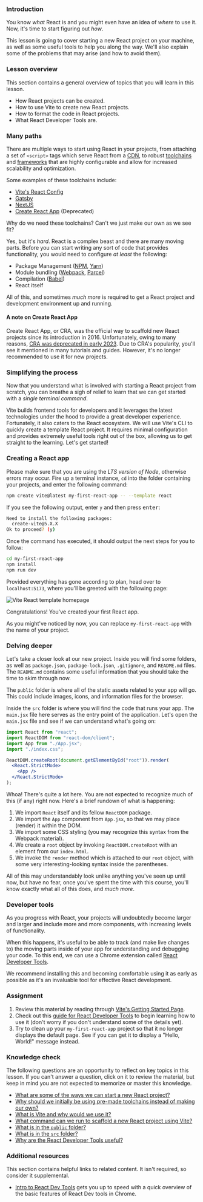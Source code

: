 ### Introduction

You know *what* React is and you might even have an idea of *where* to use it. Now, it's time to start figuring out *how*.

This lesson is going to cover starting a new React project on your machine, as well as some useful tools to help you along the way. We'll also explain some of the problems that may arise (and how to avoid them).

### Lesson overview

This section contains a general overview of topics that you will learn in this lesson.

- How React projects can be created.
- How to use Vite to create new React projects.
- How to format the code in React projects.
- What React Developer Tools are.

### Many paths

There are multiple ways to start using React in your projects, from attaching a set of `<script>` tags which serve React from a [CDN](https://en.wikipedia.org/wiki/Content_delivery_network), to robust [toolchains](https://en.wikipedia.org/wiki/Toolchain) and [frameworks](https://en.wikipedia.org/wiki/Web_framework) that are highly configurable and allow for increased scalability and optimization.

Some examples of these toolchains include:

- [Vite's React Config](https://vitejs.dev/)
- [Gatsby](https://www.gatsbyjs.com/)
- [NextJS](https://nextjs.org/)
- [Create React App](https://create-react-app.dev/) (Deprecated)

Why do we need these toolchains? Can't we just make our own as we see fit?

Yes, but it's *hard*. React is a complex beast and there are many moving parts. Before you can start writing any sort of code that provides functionality, you would need to configure *at least* the following:

- Package Management ([NPM](https://www.npmjs.com/), [Yarn](https://yarnpkg.com/))
- Module bundling ([Webpack](https://webpack.js.org/), [Parcel](https://parceljs.org/))
- Compilation ([Babel](https://babeljs.io/))
- React itself

All of this, and sometimes *much more* is required to get a React project and development environment up and running.

<div class="lesson-note" markdown=1>

#### A note on Create React App

Create React App, or CRA, was the official way to scaffold new React projects since its introduction in 2016. Unfortunately, owing to many reasons, [CRA was deprecated in early 2023](https://github.com/reactjs/react.dev/pull/5487#issuecomment-1409720741). Due to CRA's popularity, you'll see it mentioned in many tutorials and guides. However, it's no longer recommended to use it for new projects.

</div>

### Simplifying the process

Now that you understand what is involved with starting a React project from scratch, you can breathe a sigh of relief to learn that we can get started with a *single terminal command*.

Vite builds frontend tools for developers and it leverages the latest technologies under the hood to provide a great developer experience. Fortunately, it also caters to the React ecosystem. We will use Vite's CLI to quickly create a template React project. It requires minimal configuration and provides extremely useful tools right out of the box, allowing us to get straight to the learning. Let's get started!

### Creating a React app

Please make sure that you are using the *LTS version of Node*, otherwise errors may occur. Fire up a terminal instance, `cd` into the folder containing your projects, and enter the following command:

```bash
npm create vite@latest my-first-react-app -- --template react
```

If you see the following output, enter `y` and then press <kbd>enter</kbd>:

```bash
Need to install the following packages:
  create-vite@5.X.X
Ok to proceed? (y)
```

Once the command has executed, it should output the next steps for you to follow:

```bash
cd my-first-react-app
npm install
npm run dev
```

Provided everything has gone according to plan, head over to `localhost:5173`, where you'll be greeted with the following page:

![Vite React template homepage](https://cdn.statically.io/gh/TheOdinProject/curriculum/73199c4e9e43e8d87f8759e026c13b63fcfe73c7/react/introduction/setting_up_a_react_environment/imgs/vite_react_homepage.png)

Congratulations! You've created your first React app.

<div class="lesson-note lesson-note--tip" markdown=1>

As you might've noticed by now, you can replace `my-first-react-app` with the name of your project.

</div>

### Delving deeper

Let's take a closer look at our new project. Inside you will find some folders, as well as `package.json`, `package-lock.json`, `.gitignore`, and `README.md` files. The `README.md` contains some useful information that you should take the time to skim through now.

The `public` folder is where all of the static assets related to your app will go. This could include images, icons, and information files for the browser.

Inside the `src` folder is where you will find the code that runs your app. The `main.jsx` file here serves as the entry point of the application. Let's open the `main.jsx` file and see if we can understand what's going on:

```jsx
import React from "react";
import ReactDOM from "react-dom/client";
import App from "./App.jsx";
import "./index.css";

ReactDOM.createRoot(document.getElementById("root")).render(
  <React.StrictMode>
    <App />
  </React.StrictMode>
);
```

Whoa! There's quite a lot here. You are not expected to recognize much of this (if any) right now. Here's a brief rundown of what is happening:

1. We import `React` itself and its fellow `ReactDOM` package.
1. We import the `App` component from `App.jsx`, so that we may place (render) it within the DOM.
1. We import some CSS styling (you may recognize this syntax from the Webpack material).
1. We create a `root` object by invoking `ReactDOM.createRoot` with an element from our `index.html`.
1. We invoke the `render` method which is attached to our `root` object, with some very interesting-looking syntax inside the parentheses.

All of this may understandably look unlike anything you've seen up until now, but have no fear, once you've spent the time with this course, you'll know exactly what all of this does, and *much more*.

### Developer tools

As you progress with React, your projects will undoubtedly become larger and larger and include more and more components, with increasing levels of functionality.

When this happens, it's useful to be able to track (and make live changes to) the moving parts inside of your app for understanding and debugging your code. To this end, we can use a Chrome extension called [React Developer Tools](https://chrome.google.com/webstore/detail/react-developer-tools/fmkadmapgofadopljbjfkapdkoienihi?hl=en).

We recommend installing this and becoming comfortable using it as early as possible as it's an invaluable tool for effective React development.

### Assignment

<div class="lesson-content__panel" markdown="1">

1. Review this material by reading through [Vite's Getting Started Page](https://vitejs.dev/guide/).
1. Check out this [guide for React Developer Tools](https://www.debugbear.com/blog/react-devtools) to begin learning how to use it (don't worry if you don't understand some of the details yet).
1. Try to clean up your `my-first-react-app` project so that it no longer displays the default page. See if you can get it to display a "Hello, World!" message instead.

</div>

### Knowledge check

The following questions are an opportunity to reflect on key topics in this lesson. If you can't answer a question, click on it to review the material, but keep in mind you are not expected to memorize or master this knowledge.

- [What are some of the ways we can start a new React project?](#many-paths)
- [Why should we initially be using pre-made toolchains instead of making our own?](#many-paths)
- [What is Vite and why would we use it?](#simplifying-the-process)
- [What command can we run to scaffold a new React project using Vite?](#creating-a-react-app)
- [What is in the `public` folder?](#delving-deeper)
- [What is in the `src` folder?](#delving-deeper)
- [Why are the React Developer Tools useful?](#developer-tools)

### Additional resources

This section contains helpful links to related content. It isn't required, so consider it supplemental.

- [Intro to React Dev Tools](https://www.youtube.com/watch?v=rb1GWqCJid4) gets you up to speed with a quick overview of the basic features of React Dev tools in Chrome.
